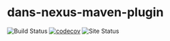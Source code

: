 dans-nexus-maven-plugin
=======================

![Build Status](https://github.com/DANS-KNAW/dans-build-resources-maven-plugin/actions/workflows/build.yml/badge.svg)
[![codecov](https://codecov.io/gh/DANS-KNAW/dans-build-resources-maven-plugin/branch/master/graph/badge.svg)](https://codecov.io/gh/DANS-KNAW/dans-build-resources-maven-plugin)
![Site Status](https://github.com/DANS-KNAW/dans-build-resources-maven-plugin/actions/workflows/docs.yml/badge.svg)
